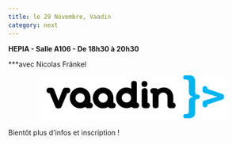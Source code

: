 ```yaml
---
title: le 29 Novembre, Vaadin
category: next
---
```


**HEPIA - Salle A106 - De 18h30 à 20h30**

***avec Nicolas Fränkel

<p style="text-align:center"><img src="/images/events/vaadin-logo.png" alt="Vaadin"></p>

Bientôt plus d'infos et inscription !

